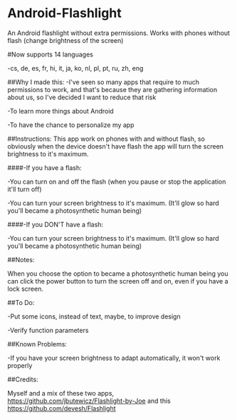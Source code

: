 # Android-Flashlight
An Android flashlight without extra permissions. Works with phones without flash (change brightness of the screen)

#Now supports 14 languages

-cs, de, es, fr, hi, it, ja, ko, nl, pl, pt, ru, zh, eng

##Why I made this:
-I've seen so many apps that require to much permissions to work, and that's because they are gathering information about us, so I've decided I want to reduce that risk

-To learn more things about Android

-To have the chance to personalize my app


##Instructions:
This app work on phones with and without flash, so obviously when the device doesn't have flash the app will turn the screen brightness to it's maximum.

####-If you have a flash:

  -You can turn on and off the flash (when you pause or stop the application it'll turn off)
  
  -You can turn your screen brightness to it's maximum. (It'll glow so hard you'll became a photosynthetic human being)
  
####-If you DON'T have a flash:
  
  -You can turn your screen brightness to it's maximum. (It'll glow so hard you'll became a photosynthetic human being)


##Notes:

When you choose the option to became a photosynthetic human being you can click the power button to turn the screen off and on, even if you have a lock screen.



##To Do:

-Put some icons, instead of text, maybe, to improve design

-Verify function parameters


##Known Problems:

-If you have your screen brightness to adapt automatically, it won't work properly



##Credits:

Myself and a mix of these two apps, https://github.com/jbutewicz/Flashlight-by-Joe  and this https://github.com/devesh/Flashlight
